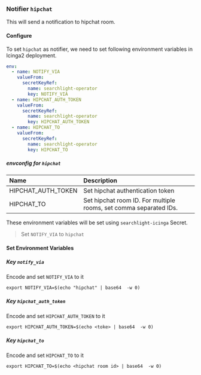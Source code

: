 ### Notifier `hipchat`

This will send a notification to hipchat room.

#### Configure

To set `hipchat` as notifier, we need to set following environment variables in Icinga2 deployment.

```yaml
env:
  - name: NOTIFY_VIA
    valueFrom:
      secretKeyRef:
        name: searchlight-operator
        key: NOTIFY_VIA
  - name: HIPCHAT_AUTH_TOKEN
    valueFrom:
      secretKeyRef:
        name: searchlight-operator
        key: HIPCHAT_AUTH_TOKEN
  - name: HIPCHAT_TO
    valueFrom:
      secretKeyRef:
        name: searchlight-operator
        key: HIPCHAT_TO
```

##### envconfig for `hipchat`

| Name                | Description                                                       |
| :---                | :---                                                              |
| HIPCHAT_AUTH_TOKEN  | Set hipchat authentication token                                  |
| HIPCHAT_TO          | Set hipchat room ID. For multiple rooms, set comma separated IDs. |


These environment variables will be set using `searchlight-icinga` Secret.

> Set `NOTIFY_VIA` to `hipchat`

#### Set Environment Variables

##### Key `notify_via`
Encode and set `NOTIFY_VIA` to it
```console
export NOTIFY_VIA=$(echo "hipchat" | base64  -w 0)
```

##### Key `hipchat_auth_token`
Encode and set `HIPCHAT_AUTH_TOKEN` to it
```console
export HIPCHAT_AUTH_TOKEN=$(echo <toke> | base64  -w 0)
```

##### Key `hipchat_to`
Encode and set `HIPCHAT_TO` to it
```console
export HIPCHAT_TO=$(echo <hipchat room id> | base64  -w 0)
```
